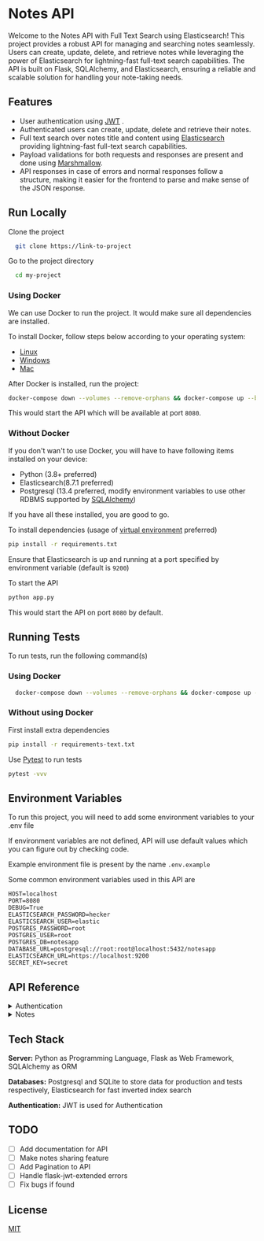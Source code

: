 
# Notes API

Welcome to the Notes API with Full Text Search using Elasticsearch! This project provides a robust API for managing and searching notes seamlessly. Users can create, update, delete, and retrieve notes while leveraging the power of Elasticsearch for lightning-fast full-text search capabilities. The API is built on Flask, SQLAlchemy, and Elasticsearch, ensuring a reliable and scalable solution for handling your note-taking needs.
## Features

- User authentication using [JWT](https://jwt.io/introduction) .
- Authenticated users can create, update, delete and retrieve their notes.
- Full text search over notes title and content using [Elasticsearch](https://en.wikipedia.org/wiki/Elasticsearch) providing lightning-fast full-text search capabilities.
- Payload validations for both requests and responses are present and done using [Marshmallow](https://marshmallow.readthedocs.io/en/stable/).
- API responses in case of errors and normal responses follow a structure, making it easier for the frontend to parse and make sense of the JSON response.


## Run Locally

Clone the project

```bash
  git clone https://link-to-project
```

Go to the project directory

```bash
  cd my-project
```

### Using Docker

We can use Docker to run the project. It would make sure all dependencies are installed.

To install Docker, follow steps below according to your operating system:

- [Linux](https://docs.docker.com/desktop/install/linux-install/)
- [Windows](https://docs.docker.com/desktop/install/windows-install/)
- [Mac](https://docs.docker.com/desktop/install/mac-install/)

After Docker is installed, run the project:

```bash
docker-compose down --volumes --remove-orphans && docker-compose up --build api
```
This would start the API which will be available at port `8080`.

### Without Docker

If you don't wan't to use Docker, you will have to have following items installed on your device:

- Python (3.8+ preferred)
- Elasticsearch(8.7.1 preferred)
- Postgresql (13.4 preferred, modify environment variables to use other RDBMS supported by [SQLAlchemy](https://www.sqlalchemy.org/features.html#:~:text=Supported%20Databases,of%20which%20support%20multiple%20DBAPIs.))

If you have all these installed, you are good to go.

To install dependencies (usage of [virtual environment](https://realpython.com/python-virtual-environments-a-primer/) preferred)

```bash
pip install -r requirements.txt
```

Ensure that Elasticsearch is up and running at a port specified by environment variable (default is `9200`)

To start the API

```bash
python app.py
```

This would start the API on port `8080` by default.
## Running Tests

To run tests, run the following command(s)

### Using Docker

```bash
  docker-compose down --volumes --remove-orphans && docker-compose up --build test
```

### Without using Docker

First install extra dependencies

```bash
pip install -r requirements-text.txt
```

Use [Pytest](https://docs.pytest.org/en/7.4.x/) to run tests

```bash
pytest -vvv
```
## Environment Variables

To run this project, you will need to add some environment variables to your .env file

If environment variables are not defined, API will use default values which you can figure out by checking code.

Example environment file is present by the name `.env.example`

Some common environment variables used in this API are

```env
HOST=localhost
PORT=8080
DEBUG=True
ELASTICSEARCH_PASSWORD=hecker
ELASTICSEARCH_USER=elastic
POSTGRES_PASSWORD=root
POSTGRES_USER=root
POSTGRES_DB=notesapp
DATABASE_URL=postgresql://root:root@localhost:5432/notesapp
ELASTICSEARCH_URL=https://localhost:9200
SECRET_KEY=secret
```

## API Reference

<details>

  <summary>Authentication</summary>

### Authentication

#### Get JWT auth and refresh tokens

_Request_

```http
POST /api/auth/login HTTP/1.1
Host: localhost:8080
Content-Type: application/json
Content-Length: 53

{
    "username": "root",
    "password": "root"
}
```

_Response_

```json
{
    "refreshToken": "eyJhbGciOiJIUzI1NiIsInR5cCI6IkpXVCJ9.eyJmcmVzaCI6ZmFsc2UsImlhdCI6MTcwNDYzMjQ4MCwianRpIjoiZTQ5NTdkODAtYjY3NC00NGQ0LTk1NWItNWQ4ZjdmM2Q3ZmU1IiwidHlwZSI6InJlZnJlc2giLCJzdWIiOjExLCJuYmYiOjE3MDQ2MzI0ODAsImNzcmYiOiIzYTZmZDA5Ny0yNzA3LTRmMDQtOWJmNC1kY2QzMjQ1ZjkwZTMiLCJleHAiOjE3MDcyMjQ0ODB9.pJrcMXEtzz66Pn2v9vwamRPeMjQUH_gA5bWH_hcL0lg",
    "token": "eyJhbGciOiJIUzI1NiIsInR5cCI6IkpXVCJ9.eyJmcmVzaCI6ZmFsc2UsImlhdCI6MTcwNDYzMjQ4MCwianRpIjoiMDc0OGVmODktYWY1Ny00NmI2LWIxMjMtZGJhZmMxOWI5NDRkIiwidHlwZSI6ImFjY2VzcyIsInN1YiI6MTEsIm5iZiI6MTcwNDYzMjQ4MCwiY3NyZiI6ImQzNmZjNzIyLThiZjItNGQ1Zi04ZTk3LTUzZGRkNTc5MWMwMiIsImV4cCI6MTcwNDYzMzM4MH0.mAPCCGNRP3C2GMKJcrhkBbjSmnAVxhq4FTGU8EqwbEA"
}
```

Returns refresh and auth tokens in case of successful login.

#### Register new user

_Request_

```http
POST /api/auth/register HTTP/1.1
Host: localhost:8080
Content-Type: application/json
Content-Length: 60

{
    "username": "randomUser",
    "password": "root" 
}
```

_Response_

```json
{
    "data": {
        "username": "randomUser",
        "created_at": "2024-01-07T13:02:10.877313",
        "updated_at": "2024-01-07T13:02:10.877313",
        "id": 13
    },
    "status_code": 201
}
```

Registers a new user to the platform.

</details>

<details>

  <summary>Notes</summary>

### Notes

#### Get all notes

_Request_

NOTE: Login Required

```http
GET /api/notes HTTP/1.1
Host: localhost:8080
Authorization: Bearer <auth token here>
```

_Response_

```json
{
    "data": [
        {
            "title": "hecker",
            "content": "A good note",
            "created_at": "2024-01-03T19:19:52.528078",
            "updated_at": "2024-01-03T19:19:52.528078",
            "user_id": 11
        },
        {
            "title": "i am hecker",
            "content": "A good note",
            "created_at": "2024-01-03T21:33:23.746951",
            "updated_at": "2024-01-03T21:33:23.746951",
            "user_id": 11
        }
    ],
    "count": 2,
    "status_code": 200
}
```

#### Get note by id

_Request_

NOTE: Login Required

```http
GET /api/notes/<id: number> HTTP/1.1
Host: localhost:8080
Authorization: Bearer <auth token here>
```

_Response_

```json
{
    "data": {
        "id": 1,
        "title": "f",
        "content": null,
        "created_at": "2024-01-03T19:16:16.246375",
        "updated_at": "2024-01-05T05:30:43.905018",
        "user_id": 11
    },
    "status_code": 200
}
```

#### Create Note

NOTE: Login Required

```http
POST /api/notes HTTP/1.1
Host: localhost:8080
Authorization: Bearer <auth token here>
Content-Type: application/json
Content-Length: 50

{
    "title": "test ",
    "content": "test"
}
```

_Response_

```json
{
    "data": {
        "title": "test ",
        "content": "test",
        "created_at": "2024-01-07T10:10:07.984095",
        "updated_at": "2024-01-07T10:10:07.984095",
        "user_id": 11,
        "id": 1
    },
    "status_code": 201
}
```

#### Update Note by ID

NOTE: Login Required

```http
POST /api/notes/<id: number> HTTP/1.1
Host: localhost:8080
Authorization: Bearer <auth token here>
Content-Type: application/json
Content-Length: 29

{
    "title": "not test"
}
```

_Response_

```json
{
    "data": {
        "title": "not test ",
        "content": "test",
        "created_at": "2024-01-07T10:10:07.984095",
        "updated_at": "2024-01-07T10:10:07.984095",
        "user_id": 11,
        "id": 1
    },
    "status_code": 200
}
```

#### Delete Note by ID

_Request_

NOTE: Login Required

```http
DELETE /api/notes/<id: number> HTTP/1.1
Host: localhost:8080
Authorization: Bearer <auth token here>
```

_Response_

```json
{
    "data": {
        "id": 1,
        "title": "i am hecker",
        "content": "A good note",
        "created_at": "2024-01-03T21:35:51.221179",
        "updated_at": "2024-01-03T21:35:51.221179",
        "user_id": 11
    },
    "status_code": 200
}
```

#### Full text search in notes

_Request_

NOTE: Login Required

```http
GET /api/notes/search?q=<query string> HTTP/1.1
Host: localhost:8080
Authorization: Bearer <auth token here>
```

_Response_

```json
{
    "data": [
        {
            "id": 11,
            "title": "what is hecker",
            "content": "who am i",
            "created_at": "2024-01-03T21:39:41.007369",
            "updated_at": "2024-01-03T21:39:41.007369",
            "user_id": 11
        },
        {
            "id": 20,
            "title": "what ",
            "content": "who is hecker",
            "created_at": "2024-01-04T23:48:09.514412",
            "updated_at": "2024-01-04T23:48:09.514412",
            "user_id": 11
        }
    ],
    "count": 2,
    "status_code": 200
}
```

</details>

## Tech Stack

**Server:** Python as Programming Language, Flask as Web Framework, SQLAlchemy as ORM

**Databases:** Postgresql and SQLite to store data for production and tests respectively, Elasticsearch for fast inverted index search

**Authentication:** JWT is used for Authentication


## TODO

- [ ]  Add documentation for API
- [ ]  Make notes sharing feature
- [ ]  Add Pagination to API
- [ ]  Handle flask-jwt-extended errors
- [ ]  Fix bugs if found 

## License

[MIT](https://choosealicense.com/licenses/mit/)

